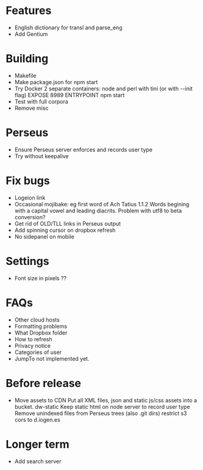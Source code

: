 # Features
* English dictionary for transl and parse_eng
* Add Gentium

# Building
* Makefile
* Make package.json for npm start
* Try Docker
2 separate containers: node and perl with tini (or with --init flag)
EXPOSE 8989
ENTRYPOINT npm start
* Test with full corpora
* Remove misc

# Perseus
* Ensure Perseus server enforces and records user type
* Try without keepalive

# Fix bugs
* Logeion link
* Occasional mojibake: eg first word of Ach Tatius 1.1.2
Words begining with a capital vowel and leading diacrits.
Problem with utf8 to beta conversion?
* Get rid of OLD/TLL links in Perseus output
* Add spinning cursor on dropbox refresh
* No sidepanel on mobile

# Settings
* Font size in pixels ??

# FAQs
* Other cloud hosts
* Formatting problems
* What Dropbox folder
* How to refresh
* Privacy notice
* Categories of user
* JumpTo not implemented yet.

# Before release
* Move assets to CDN
Put all XML files, json and static js/css assets into a bucket.
dw-static
Keep static html on node server to record user type
Remove unindexed files from Perseus trees (also .git dirs)
restrict s3 cors to d.iogen.es

# Longer term
* Add search server
